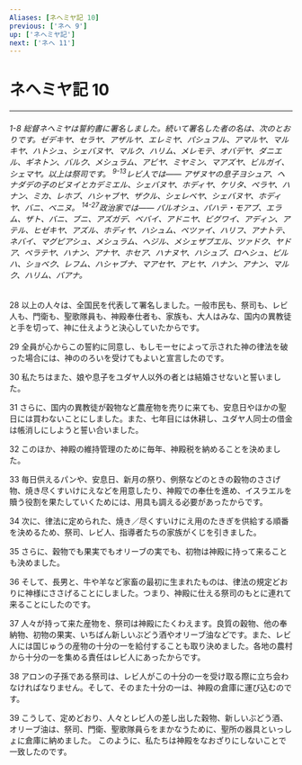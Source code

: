 ```yaml
---
Aliases: [ネヘミヤ記 10]
previous: ['ネヘ 9']
up: ['ネヘミヤ記']
next: ['ネヘ 11']
---
```

# ネヘミヤ記 10

***
###### 1-8 総督ネヘミヤは誓約書に署名しました。続いて署名した者の名は、次のとおりです。ゼデキヤ、セラヤ、アザルヤ、エレミヤ、パシュフル、アマルヤ、マルキヤ、ハトシュ、シェバヌヤ、マルク、ハリム、メレモテ、オバデヤ、ダニエル、ギネトン、バルク、メシュラム、アビヤ、ミヤミン、マアズヤ、ビルガイ、シェマヤ。以上は祭司です。 <sup class="versenum">9-13</sup>レビ人では―― アザヌヤの息子ヨシュア、ヘナダデの子のビヌイとカデミエル、シェバヌヤ、ホディヤ、ケリタ、ペラヤ、ハナン、ミカ、レホブ、ハシャブヤ、ザクル、シェレベヤ、シェバヌヤ、ホディヤ、バニ、ベニヌ。 <sup class="versenum">14-27</sup>政治家では―― パルオシュ、パハテ・モアブ、エラム、ザト、バニ、ブニ、アズガデ、ベバイ、アドニヤ、ビグワイ、アディン、アテル、ヒゼキヤ、アズル、ホディヤ、ハシュム、ベツァイ、ハリフ、アナトテ、ネバイ、マグピアシュ、メシュラム、ヘジル、メシェザブエル、ツァドク、ヤドア、ペラテヤ、ハナン、アナヤ、ホセア、ハナヌヤ、ハシュブ、ロヘシュ、ピルハ、ショベク、レフム、ハシャブナ、マアセヤ、アヒヤ、ハナン、アナン、マルク、ハリム、バアナ。 



28 
以上の人々は、全国民を代表して署名しました。一般市民も、祭司も、レビ人も、門衛も、聖歌隊員も、神殿奉仕者も、家族も、大人はみな、国内の異教徒と手を切って、神に仕えようと決心していたからです。 



29 
全員が心からこの誓約に同意し、もしモーセによって示された神の律法を破った場合には、神ののろいを受けてもよいと宣言したのです。 



30 
私たちはまた、娘や息子をユダヤ人以外の者とは結婚させないと誓いました。 



31 
さらに、国内の異教徒が穀物など農産物を売りに来ても、安息日やほかの聖日には買わないことにしました。また、七年目には休耕し、ユダヤ人同士の借金は帳消しにしようと誓い合いました。 



32 
このほか、神殿の維持管理のために毎年、神殿税を納めることを決めました。 



33 
毎日供えるパンや、安息日、新月の祭り、例祭などのときの穀物のささげ物、焼き尽くすいけにえなどを用意したり、神殿での奉仕を進め、イスラエルを贖う役割を果たしていくためには、用具も調える必要があったからです。 



34 
次に、律法に定められた、焼き／尽くすいけにえ用のたきぎを供給する順番を決めるため、祭司、レビ人、指導者たちの家族がくじを引きました。 



35 
さらに、穀物でも果実でもオリーブの実でも、初物は神殿に持って来ることも決めました。 



36 
そして、長男と、牛や羊など家畜の最初に生まれたものは、律法の規定どおりに神様にささげることにしました。つまり、神殿に仕える祭司のもとに連れて来ることにしたのです。 



37 
人々が持って来た産物を、祭司は神殿にたくわえます。良質の穀物、他の奉納物、初物の果実、いちばん新しいぶどう酒やオリーブ油などです。また、レビ人には国じゅうの産物の十分の一を給付することも取り決めました。各地の農村から十分の一を集める責任はレビ人にあったからです。 



38 
アロンの子孫である祭司は、レビ人がこの十分の一を受け取る際に立ち会わなければなりません。そして、そのまた十分の一は、神殿の倉庫に運び込むのです。 



39 
こうして、定めどおり、人々とレビ人の差し出した穀物、新しいぶどう酒、オリーブ油は、祭司、門衛、聖歌隊員らをまかなうために、聖所の器具といっしょに倉庫に納めました。 このように、私たちは神殿をなおざりにしないことで一致したのです。
